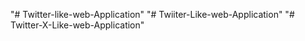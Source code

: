 "# Twitter-like-web-Application" 
"# Twiiter-Like-web-Application" 
"# Twitter-X-Like-web-Application" 
